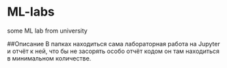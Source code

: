 # ML-labs
 some ML lab from university

##Описание
В папках находиться сама лабораторная работа на Jupyter и отчёт к ней, что бы не засорять особо отчёт кодом он там находиться в минимальном количестве. 